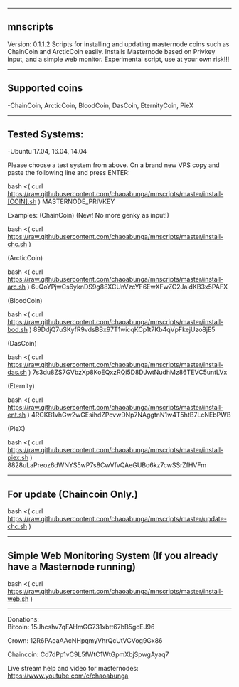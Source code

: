 ---------
mnscripts
---------
Version: 0.1.1.2
Scripts for installing and updating masternode coins such as ChainCoin and ArcticCoin easily. Installs Masternode based on Privkey input, and a simple web monitor.
Experimental script, use at your own risk!!!

----------------
Supported coins
----------------
-ChainCoin, ArcticCoin, BloodCoin, DasCoin, EternityCoin, PieX

---------------
Tested Systems: 
---------------
-Ubuntu 17.04, 16.04, 14.04

Please choose a test system from above.
On a brand new VPS copy and paste the following line and press ENTER:

bash <( curl https://raw.githubusercontent.com/chaoabunga/mnscripts/master/install-[COIN].sh ) MASTERNODE_PRIVKEY

Examples:
(ChainCoin) (New! No more genky as input!)

bash <( curl https://raw.githubusercontent.com/chaoabunga/mnscripts/master/install-chc.sh ) 

(ArcticCoin)

bash <( curl https://raw.githubusercontent.com/chaoabunga/mnscripts/master/install-arc.sh ) 6uQoYPjwCs6yknDS9g88XCUnVzcYF6EwXFwZC2JaidKB3x5PAFX

(BloodCoin)

bash <( curl https://raw.githubusercontent.com/chaoabunga/mnscripts/master/install-bod.sh ) 89DdjQ7uSKyfR9vdsBBx97T1wicqKCp1t7Kb4qVpFkejUzo8jE5

(DasCoin)

bash <( curl https://raw.githubusercontent.com/chaoabunga/mnscripts/master/install-das.sh ) 7s3du8ZS7GVbzXp8KoEQxzRQi5D8DJwtNudhMz86TEVC5untLVx

(Eternity)

bash <( curl https://raw.githubusercontent.com/chaoabunga/mnscripts/master/install-ent.sh ) 
4RCKB1vhGw2wGEsihdZPcvwDNp7NAggtnN1w4T5htB7LcNEbPWB

(PieX)

bash <( curl https://raw.githubusercontent.com/chaoabunga/mnscripts/master/install-piex.sh ) 
8828uLaPreoz6dWNYS5wP7s8CwVfvQAeGUBo6kz7cwSSrZfHVFm

----------------------------------------------------
For update
(Chaincoin Only.)
----------------------------------------------------

bash <( curl https://raw.githubusercontent.com/chaoabunga/mnscripts/master/update-chc.sh )

-------------------------------------------
Simple Web Monitoring System
(If you already have a Masternode running)
-------------------------------------------

bash <( curl https://raw.githubusercontent.com/chaoabunga/mnscripts/master/install-web.sh )

**********

Donations:  
Bitcoin:    15Jhcshv7qFAHmGG731xbtt67bB5gcEJ96

Crown:      12R6PAoaAAcNHpqmyVhrQcUtVCVog9Gx86 

Chaincoin:  Cd7dPp1vC9L5fWtC1WtGpmXbjSpwgAyaq7
            
Live stream help and video for masternodes: https://www.youtube.com/c/chaoabunga
